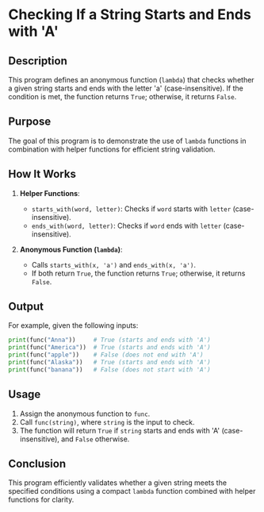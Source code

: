 # Checking If a String Starts and Ends with 'A'

## Description

This program defines an anonymous function (`lambda`) that checks whether a given string starts and ends with the letter 'a' (case-insensitive).
If the condition is met, the function returns `True`; otherwise, it returns `False`.

## Purpose

The goal of this program is to demonstrate the use of `lambda` functions in combination with helper functions for efficient string validation.

## How It Works

1. **Helper Functions**:

    - `starts_with(word, letter)`: Checks if `word` starts with `letter` (case-insensitive).
    - `ends_with(word, letter)`: Checks if `word` ends with `letter` (case-insensitive).

2. **Anonymous Function (`lambda`)**:
    - Calls `starts_with(x, 'a')` and `ends_with(x, 'a')`.
    - If both return `True`, the function returns `True`; otherwise, it returns `False`.

## Output

For example, given the following inputs:

```python
print(func("Anna"))     # True (starts and ends with 'A')
print(func("America"))  # True (starts and ends with 'A')
print(func("apple"))    # False (does not end with 'A')
print(func("Alaska"))   # True (starts and ends with 'A')
print(func("banana"))   # False (does not start with 'A')
```

## Usage

1. Assign the anonymous function to `func`.
2. Call `func(string)`, where `string` is the input to check.
3. The function will return `True` if `string` starts and ends with 'A' (case-insensitive), and `False` otherwise.

## Conclusion

This program efficiently validates whether a given string meets the specified conditions using a compact `lambda` function combined with helper functions for clarity.
